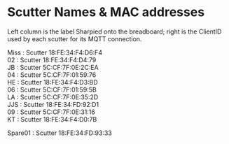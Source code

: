 # Scutter Names & MAC addresses

Left column is the label Sharpied onto the breadboard; right is the ClientID used by each scutter for its MQTT connection.

Miss    :   Scutter 18:FE:34:F4:D6:F4  
02      :   Scutter 18:FE:34:F4:D4:79  
JB      :   Scutter 5C:CF:7F:0E:2C:EA  
04      :   Scutter 5C:CF:7F:01:59:76  
HE      :   Scutter 18:FE:34:F4:D3:BD  
06      :   Scutter 5C:CF:7F:01:59:5B  
LA      :   Scutter 5C:CF:7F:0E:35:2D  
JJS     :   Scutter 18:FE:34:FD:92:D1  
09      :   Scutter 5C:CF:7F:0E:31:16  
KT      :   Scutter 18:FE:34:F4:D0:7B

Spare01 :   Scutter 18:FE:34:FD:93:33
